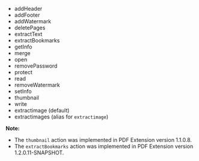 - addHeader
- addFooter
- addWatermark
- deletePages
- extractText
- extractBookmarks
- getInfo
- merge
- open
- removePassword
- protect
- read
- removeWatermark
- setInfo
- thumbnail 
- write
- extractimage (default)
- extractimages (alias for `extractimage`)

**Note:**

- The `thumbnail` action was implemented in PDF Extension version 1.1.0.8.  
- The `extractBookmarks` action was implemented in PDF Extension version 1.2.0.11-SNAPSHOT.